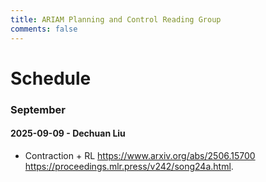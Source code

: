 ```yaml
---
title: ARIAM Planning and Control Reading Group
comments: false
---
```

# Schedule 
### September

#### 2025-09-09 - Dechuan Liu
- Contraction + RL
https://www.arxiv.org/abs/2506.15700 
https://proceedings.mlr.press/v242/song24a.html.
